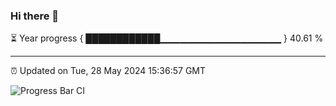 ### Hi there 👋

⏳ Year progress { ████████████▁▁▁▁▁▁▁▁▁▁▁▁▁▁▁▁▁▁ } 40.61 %

---

⏰ Updated on Tue, 28 May 2024 15:36:57 GMT

![Progress Bar CI](https://github.com/IshwaranRudhara/GIT-ACTION/workflows/Progress%20Bar%20CI/badge.svg)
